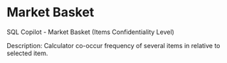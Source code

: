 # Market Basket
 SQL Copilot - Market Basket (Items Confidentiality Level)

 Description: Calculator co-occur frequency of several items in relative to selected item.
